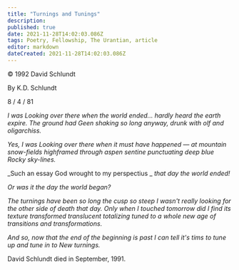 ```yaml
---
title: "Turnings and Tunings"
description:
published: true
date: 2021-11-28T14:02:03.086Z
tags: Poetry, Fellowship, The Urantian, article
editor: markdown
dateCreated: 2021-11-28T14:02:03.086Z
---
```


<p class="v-card v-sheet theme--light grey lighten-3 px-2">© 1992 David Schlundt</p>

By K.D. Schlundt

8 / 4 / 81

_I was Looking over there_
_when the world ended..._
_hardly heard the earth expire._
_The ground had Geen shaking so long anyway,_
_drunk with olf and oligarchiss._

_Yes, I was Looking over there_
_when it must have happened —_
_at mountain snow-fields highframed_
_through aspen sentine_
_punctuating deep blue Rocky sky-lines._

_Such an essay God wrought to my perspectius _
_that day the world ended!_

_Or was it the day the world began?_

_The turnings have been so long_
_the cusp so steep_
_I wasn't really looking_
_for the other side of death that day._
_Only when I touched tomorrow_
_did I find its texture_
_transformed_
_translucent_
_totalizing_
_tuned to a whole new age of transitions and_
_transformations._

_And so, now that the end of the beginning is past_
_I can tell it's tims to tune up_
_and tune in_
_to New turnings._

David Schlundt died in September, 1991.